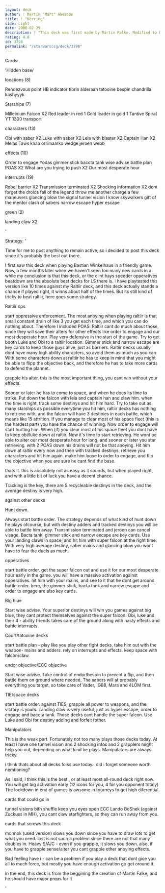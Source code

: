 ```yaml
---
layout: deck
author: ! Martin "Mart" Akesson
title: ! "Herring"
side: Light
date: 2000-02-29
description: ! "This deck was first made by Martin Falke. Modified to beat my Raltiir deck. Works great against other decks too."
rating: 4.0
id: 3798
permalink: "/starwarsccg/deck/3798"
---
```

Cards: 

'Hidden base/

locations (8)

Rendezvous point
HB indicator
tibrin
alderaan
tatooine
bespin
chandrilla
kashyyyk

Starships (7)

Milleinium Falcon X2
Red leader in red 1
Gold leader in gold 1
Tantive
Spiral
YT 1300 transport

characters (13)

Obi with saber X2
Luke with saber X2
Leia with blaster X2
Captain Han X2
Melas
Taws khaa
orrimaarko
wedge
jeroen webb

effects (10)

Order to engage
Yodas gimmer stick
baccta tank
wise advise
battle plan
POAS X2
What are you trying to push X2
Our most desperate hour

interrupts (19)

Rebel barrier X2
Transmission terminated X2
Shocking information X2
dont forget the droids
fall of the legend
throw me another charge
a few maneuvers
glancing blow
the signal
tunnel vision
I know
skywalkers
gift of the mentor
clash of sabers
narrow escape
hyper escape

green (2)

landing claw X2




'

Strategy: '

Time for me to post anything to remain active, so i decided to post this deck since it's probably the best out there.

I first saw this deck when playing Bastian Winkelhaus in a friendly game. Now, a few months later when we haven't seen too many new cards in a while my conclusion is that this deck, or the clint hays speeder opperatives beatdown are the absolute best decks for LS there is. I have playtested this version like 10 times against my Raltiir deck, and this deck actually stands a chance if played right, it winns about half of the times. But its still kind of tricky to beat raltiir, here goes some strategy.

Raltiir ops.

start oppressive enforcement. The most anoying when playing raltiir is that small constant drain of like 3 you get each time, and which you can do nothing about. Therefore I included POAS. Raltiir cant do much about those, since they will save their alters for other effects like order to engage and our most desperate hour. Play very defensive in the start of the game. Try to get booth Luke and Obi to a raltiir location. Gimmer stick and narrow escape are key cards to keep those guys alive, just as barriers. Raltiir decks usually dont have many high ability characters, so avoid them as much as you can. With some characters down at raltiir he has to keep in mind that you might be able to flipp the objective back, and therefore he has to take more cards to defend the plannet.

grapple his alter, this is the most important thing, you cant win without your effects.

Sooner or later he has to come to space, and when he does its time to strike. Put down the falcon with leia and captain han and claw him. when the time is right, track some destinys and hit him hard. Try to take out as many starships as possible everytime you hit him, raltiir decks has nothing to retrieve with, and the falcon will have 3 destinies in each battle, which means like 15 attrition. If you manage to clear most of his space fleet (this is the hardest part) you have the chance of winning. Now order to engage will start hurting him. When (if) you clear most of his space fleet you dont have to keep obi/luke down at raltiir. Now it's time to start retrieving. He wont be able to alter our most desperate hour for long, and sooner or later you star retrieving. with 2 POAS down his drains will not be that anoying. Hit him down at raltiir every now and then with tracked destinys, retrieve you characters and hit him again. make him loose to order to engage, and flip the objective when you are sure he cant find the base.

thats it. this is absolutely not as easy as it sounds, but when played right, and with a little bit of luck you have a decent chance.

Tracking is the key, there are 5 recycleable destinys in the deck, and the average destiny is very high.

against other decks

Hunt down.

Always start battle order. The strategy depends of what kind of hunt down he plays ofcourse, but with destiny adders and tracked destinys you will be able to battle him away. Transmission terminated and jeroen can cancel visage. Bacta tank, gimmer stick and narrow escape are key cards. Use your landing claws in space, and hit him with super falcon at the right time. With very high average destiny, saber mains and glancing blow you wont have to fear the duels as much.

opperatives

start battle order. get the super falcon out and use it for our most desperate hour early in the game. you will have a massive activation against opperatives. hit him with your mains, and see to it that he dont get around battle order. here, the gimmer stick, bacta tank and narrow escape and order to engage are also key cards.

Big blue

Start wise advise. Your superior destinys will win you games against big blue, they cant protect themselves against the super falcon. Obi, luke and their 4 - ability friends takes care of the ground along with nasty effects and battle interrupts.

Court/tatooine decks

start battle plan - play like you play other fight decks, take him out with the weapon- mains and adders. rely on interrupts and effects. keep space with falcon/claw.

endor objective/ECC objective

Start wise advise. Take control of endor/bespin to prevent a flip, and then battle them on ground where needed. The sabers will at probably everything you target, so take care of Vader, IG88, Mara and 4LOM first.

TIE/space decks

start battle order. against TIES, grapple all power to weapons, and the victory is yours. Landing claw is very useful, just as hyper escape, order to engage and baccta tank. Those decks cant handle the super falcon. Use Luke and Obi for destiny adding and forfeit fother.

Manipulators

This is the weak part. Fortunately not too many plays those decks today. At least i have one tunnel vision and 2 shocking infos and 2 grapplers might help you out, depending on what kind he plays. Manipulators are always tricky.


i think thats about all decks folks use today.. did i forget someone worth nemtioning?

As i said, i think this is the best , or at least most all-round deck right now. You will get big activation early (12 icons for you, 4 for you opponent totaly) The lockdown in end of games is awsome in tourneys to get high diferential.

cards that could go in

tunnel visions
bith shuffle
keep you eyes open
ECC Lando
BoShek (against Zuckuss in MH), you cant claw starfighters, so they can run away from you.

cards that screws this deck

monnok (used version) slows you down since you have to draw lots to get what you need. lost is not such a problem since there are not that many doubles in.
Heavy S/A/C - even if you grapple, it slows you down. also, if you have to grapple sense/alter you cant grapple other anoying effects.

Bad feeling have i - can be a problem if you play a deck that dont gice you all to much force, but mostly you have enough activation go get oround it.

in the end, this deck is from the beggining the creation of Martin Falke, and he should have major props for it




'
